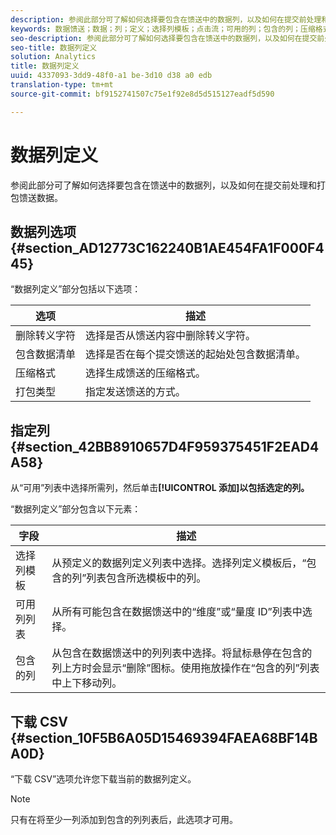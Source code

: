 ```yaml
---
description: 参阅此部分可了解如何选择要包含在馈送中的数据列，以及如何在提交前处理和打包馈送数据。
keywords: 数据馈送；数据；列；定义；选择列模板；点击流；可用的列；包含的列；压缩格式；包装类型；包括数据清单；删除转义字符；下载csv
seo-description: 参阅此部分可了解如何选择要包含在馈送中的数据列，以及如何在提交前处理和打包馈送数据。
seo-title: 数据列定义
solution: Analytics
title: 数据列定义
uuid: 4337093-3dd9-48f0-a1 be-3d10 d38 a0 edb
translation-type: tm+mt
source-git-commit: bf9152741507c75e1f92e8d5d515127eadf5d590

---
```



# 数据列定义

参阅此部分可了解如何选择要包含在馈送中的数据列，以及如何在提交前处理和打包馈送数据。

## 数据列选项 {#section_AD12773C162240B1AE454FA1F000F445}

“数据列定义”部分包括以下选项：

| 选项 | 描述 |
|--- |--- |
| 删除转义字符 | 选择是否从馈送内容中删除转义字符。 |
| 包含数据清单 | 选择是否在每个提交馈送的起始处包含数据清单。 |
| 压缩格式 | 选择生成馈送的压缩格式。 |
| 打包类型 | 指定发送馈送的方式。 |

## 指定列 {#section_42BB8910657D4F959375451F2EAD4A58}

从“可用”列表中选择所需列，然后单击&#x200B;**[!UICONTROL 添加]以包括选定的列。**

“数据列定义”部分包含以下元素：

| 字段 | 描述 |
|--- |--- |
| 选择列模板 | 从预定义的数据列定义列表中选择。选择列定义模板后，“包含的列”列表包含所选模板中的列。 |
| 可用列列表 | 从所有可能包含在数据馈送中的“维度”或“量度 ID”列表中选择。 |
| 包含的列 | 从包含在数据馈送中的列列表中选择。将鼠标悬停在包含的列上方时会显示“删除”图标。使用拖放操作在“包含的列”列表中上下移动列。 |

## 下载 CSV {#section_10F5B6A05D15469394FAEA68BF14BA0D}

“下载 CSV”选项允许您下载当前的数据列定义。

>[!NOTE]
>
>只有在将至少一列添加到包含的列列表后，此选项才可用。

